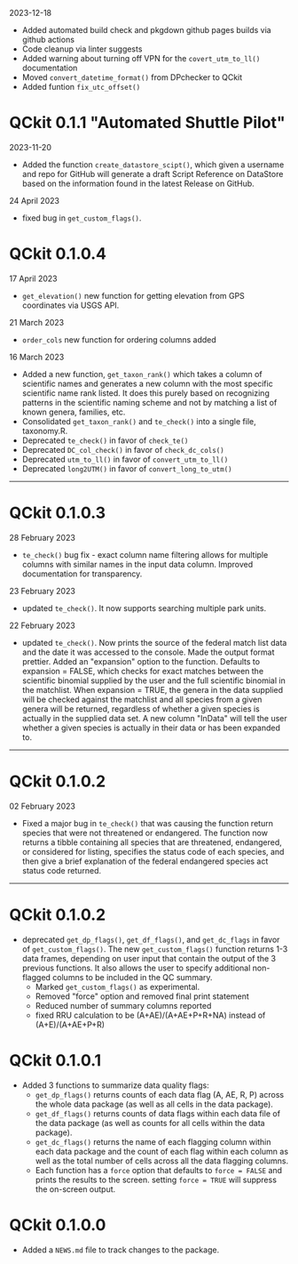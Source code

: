 2023-12-18

* Added automated build check and pkgdown github pages builds via github actions
* Code cleanup via linter suggests 
* Added warning about turning off VPN for the `covert_utm_to_ll()` documentation
* Moved `convert_datetime_format()` from DPchecker to QCkit
* Added funtion `fix_utc_offset()`

# QCkit 0.1.1 "Automated Shuttle Pilot"
2023-11-20
* Added the function `create_datastore_scipt()`, which given a username and repo for GitHub will generate a draft Script Reference on DataStore based on the information found in the latest Release on GitHub.

24 April 2023
* fixed bug in `get_custom_flags()`.

# QCkit 0.1.0.4
17 April 2023

* `get_elevation()` new function for getting elevation from GPS coordinates via USGS API.

21 March 2023 

* `order_cols` new function for ordering columns added 

16 March 2023

* Added a new function, `get_taxon_rank()` which takes a column of scientific names and generates a new column with the most specific scientific name rank listed. It does this purely based on recognizing patterns in the scientific naming scheme and not by matching a list of known genera, families, etc.
* Consolidated `get_taxon_rank()` and `te_check()` into a single file, taxonomy.R.
* Deprecated `te_check()` in favor of `check_te()`
* Deprecated `DC_col_check()` in favor of `check_dc_cols()`
* Deprecated `utm_to_ll()` in favor of `convert_utm_to_ll()`
* Deprecated `long2UTM()` in favor of `convert_long_to_utm()`

***

# QCkit 0.1.0.3
28 February 2023 

* `te_check()` bug fix - exact column name filtering allows for multiple columns with similar names in the input data column. Improved documentation for transparency.

23 February 2023

* updated `te_check()`. It now supports searching multiple park units.

22 February 2023

* updated `te_check()`. Now prints the source of the federal match list data and the date it was accessed to the console. Made the output format prettier. Added an "expansion" option to the function. Defaults to expansion = FALSE, which checks for exact matches between the scientific binomial supplied by the user and the full scientific binomial in the matchlist. When expansion = TRUE, the genera in the data supplied will be checked against the matchlist and all species from a given genera will be returned, regardless of whether a given species is actually in the supplied data set. A new column "InData" will tell the user whether a given species is actually in their data or has been expanded to.

***

# QCkit 0.1.0.2
02 February 2023

* Fixed a major bug in `te_check()` that was causing the function return species that were not threatened or endangered. The function now returns a tibble containing all species that are threatened, endangered, or considered for listing, specifies the status code of each species, and then give a brief explanation of the federal endangered species act status code returned.

***

# QCkit 0.1.0.2

* deprecated `get_dp_flags()`, `get_df_flags()`, and `get_dc_flags` in favor of `get_custom_flags()`. The new `get_custom_flags()` function returns 1-3 data frames, depending on user input that contain the output of the 3 previous functions. It also allows the user to specify additional non-flagged columns to be included in the QC summary.
  * Marked `get_custom_flags()` as experimental.
  * Removed "force" option and removed final print statement
  * Reduced number of summary columns reported
  * fixed RRU calculation to be (A+AE)/(A+AE+P+R+NA) instead of (A+E)/(A+AE+P+R)

# QCkit 0.1.0.1

* Added 3 functions to summarize data quality flags:
  * `get_dp_flags()` returns counts of each data flag (A, AE, R, P) across the whole data package (as well as all cells in the data package).
  * `get_df_flags()` returns counts of data flags within each data file of the data package (as well as counts for all cells within the data package).
  * `get_dc_flags()` returns the name of each flagging column within each data package and the count of each flag within each column as well as the total number of cells across all the data flagging columns.
  * Each function has a `force` option that defaults to `force = FALSE` and prints the results to the screen. setting `force = TRUE` will suppress the on-screen output.

# QCkit 0.1.0.0

* Added a `NEWS.md` file to track changes to the package.
